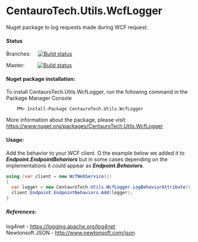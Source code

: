 # CentauroTech.Utils.WcfLogger
Nuget package to log requests made during WCF request.

#### Status
Branches: &nbsp;&nbsp;&nbsp; [![Build status](https://ci.appveyor.com/api/projects/status/dtpi1509g3i2lxux/branch/master?svg=true)](https://ci.appveyor.com/project/jmtvms/centaurotech-utils-wcflogger/branch/master)

Master: &nbsp;&nbsp;&nbsp;&nbsp;&nbsp;&nbsp;&nbsp; [![Build status](https://ci.appveyor.com/api/projects/status/dtpi1509g3i2lxux?svg=true)](https://ci.appveyor.com/project/jmtvms/centaurotech-utils-wcflogger)

#### Nuget package installation:
To install CentauroTech.Utils.WcfLogger, run the following command in the Package Manager Console
```
	PM> Install-Package CentauroTech.Utils.WcfLogger
```
More information about the package, please visit:
https://www.nuget.org/packages/CentauroTech.Utils.WcfLogger

#### Usage:
Add the behavior to your WCF client. O the example below we added it to **_Endpoint.EndpointBehariors_** but in some cases depending on the implementations it could appear as **_Endpoint.Behaviors_**.

```csharp
using (var client = new WcfWebService())
{
  var logger = new CentauroTech.Utils.WcfLogger.LogBehaviorAttribute();                   
  client.Endpoint.EndpointBehaviors.Add(logger);
}
```

##### References:
log4net - https://logging.apache.org/log4net     
Newtonsoft JSON - http://www.newtonsoft.com/json

